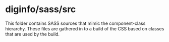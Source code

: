 # diginfo/sass/src

This folder contains SASS sources that mimic the component-class hierarchy. These files
are gathered in to a build of the CSS based on classes that are used by the build.

